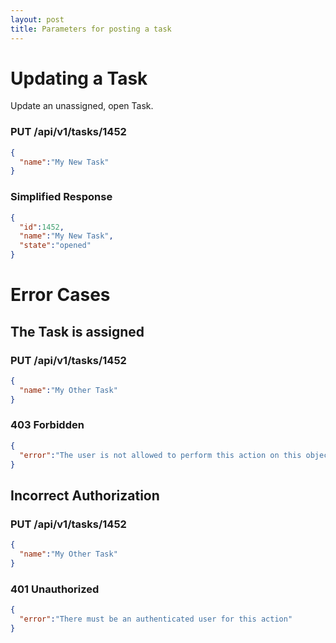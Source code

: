 ```yaml
---
layout: post
title: Parameters for posting a task
---
```

# Updating a Task

Update an unassigned, open Task.

### PUT /api/v1/tasks/1452
```json
{
  "name":"My New Task"
}
```

### Simplified Response

```json
{
  "id":1452,
  "name":"My New Task",
  "state":"opened"
}
```

# Error Cases

## The Task is assigned


### PUT /api/v1/tasks/1452

```json
{
  "name":"My Other Task"
}
```

### 403 Forbidden

```json
{
  "error":"The user is not allowed to perform this action on this object"
}
```

## Incorrect Authorization

### PUT /api/v1/tasks/1452


```json
{
  "name":"My Other Task"
}
```

### 401 Unauthorized


```json
{
  "error":"There must be an authenticated user for this action"
}
```